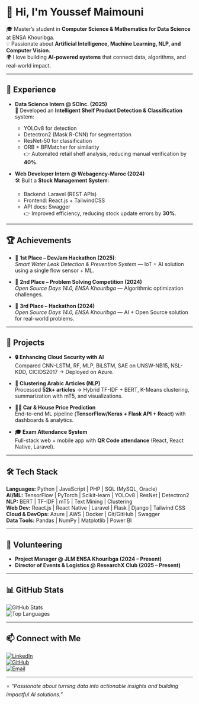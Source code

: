 # 👋 Hi, I'm Youssef Maimouni  

🎓 Master’s student in **Computer Science & Mathematics for Data Science** at ENSA Khouribga.  
💡 Passionate about **Artificial Intelligence, Machine Learning, NLP, and Computer Vision**.  
🌍 I love building **AI-powered systems** that connect data, algorithms, and real-world impact.  

---

## 🔬 Experience  

- **Data Science Intern @ SCInc. (2025)**  
  🚀 Developed an **Intelligent Shelf Product Detection & Classification** system:  
  - YOLOv8 for detection  
  - Detectron2 (Mask R-CNN) for segmentation  
  - ResNet-50 for classification  
  - ORB + BFMatcher for similarity  
  👉 Automated retail shelf analysis, reducing manual verification by **40%**.  

- **Web Developer Intern @ Webagency-Maroc (2024)**  
  🛠 Built a **Stock Management System**:  
  - Backend: Laravel (REST APIs)  
  - Frontend: React.js + TailwindCSS  
  - API docs: Swagger  
  👉 Improved efficiency, reducing stock update errors by **30%**.  

---

## 🏆 Achievements  

- 🥇 **1st Place – DevJam Hackathon (2025)**:  
  *Smart Water Leak Detection & Prevention System* — IoT + AI solution using a single flow sensor + ML.  

- 🥈 **2nd Place – Problem Solving Competition (2024)**  
  *Open Source Days 14.0, ENSA Khouribga* — Algorithmic optimization challenges.  

- 🥉 **3rd Place – Hackathon (2024)**  
  *Open Source Days 14.0, ENSA Khouribga* — AI + Open Source solution for real-world problems.  

---

## 📂 Projects  

- **🔒 Enhancing Cloud Security with AI**  
  Compared CNN-LSTM, RF, MLP, BiLSTM, SAE on UNSW-NB15, NSL-KDD, CICIDS2017 → Deployed on Azure.  

- **📰 Clustering Arabic Articles (NLP)**  
  Processed **52k+ articles** → Hybrid TF-IDF + BERT, K-Means clustering, summarization with mT5, and visualizations.  

- **🚗🏡 Car & House Price Prediction**  
  End-to-end ML pipeline (**TensorFlow/Keras + Flask API + React**) with dashboards & analytics.  

- **🎓 Exam Attendance System**  
  Full-stack web + mobile app with **QR Code attendance** (React, React Native, Laravel).  

---

## 🛠 Tech Stack  

**Languages:** Python | JavaScript | PHP | SQL (MySQL, Oracle)  
**AI/ML:** TensorFlow | PyTorch | Scikit-learn | YOLOv8 | ResNet | Detectron2  
**NLP:** BERT | TF-IDF | mT5 | Text Mining | Clustering  
**Web Dev:** React.js | React Native | Laravel | Flask | Django | Tailwind CSS  
**Cloud & DevOps:** Azure | AWS | Docker | Git/GitHub | Swagger  
**Data Tools:** Pandas | NumPy | Matplotlib | Power BI  

---

## 🤝 Volunteering  

- **Project Manager @ JLM ENSA Khouribga (2024 – Present)**  
- **Director of Events & Logistics @ ResearchX Club (2025 – Present)**  

---

## 📊 GitHub Stats  

![GitHub Stats](https://github-readme-stats.vercel.app/api?username=youssefmaimouni&show_icons=true&theme=tokyonight)  
![Top Languages](https://github-readme-stats.vercel.app/api/top-langs/?username=youssefmaimouni&layout=compact&theme=tokyonight)  

---

## 📫 Connect with Me  

[![LinkedIn](https://img.shields.io/badge/LinkedIn-0077B5?style=flat&logo=linkedin&logoColor=white)](https://www.linkedin.com/in/maimouni-youssef)  
[![GitHub](https://img.shields.io/badge/GitHub-000000?style=flat&logo=github&logoColor=white)](https://github.com/youssefmaimouni)  
[![Email](https://img.shields.io/badge/Email-D14836?style=flat&logo=gmail&logoColor=white)](mailto:youssefmaimouni03@gmail.com)  

---

⭐️ *“Passionate about turning data into actionable insights and building impactful AI solutions.”*  
